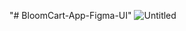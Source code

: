 "# BloomCart-App-Figma-UI" 
![Untitled](https://github.com/user-attachments/assets/8dc770d5-29b7-4207-b427-94847b06498b)
